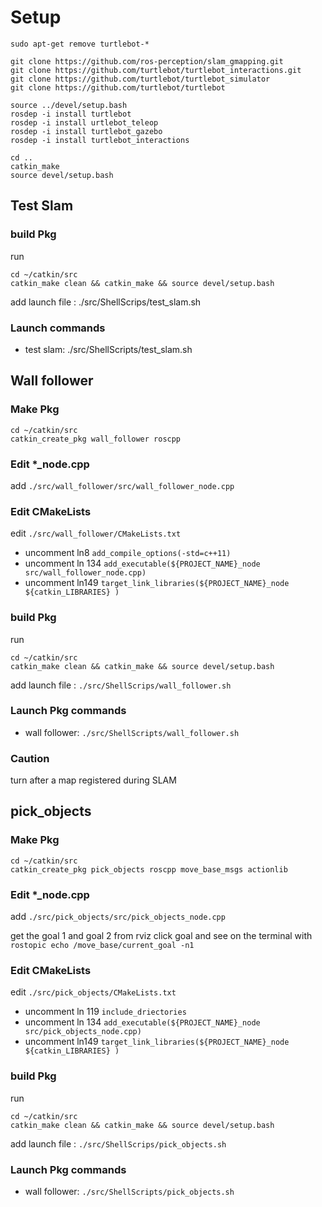 # Setup

```
sudo apt-get remove turtlebot-*

git clone https://github.com/ros-perception/slam_gmapping.git
git clone https://github.com/turtlebot/turtlebot_interactions.git
git clone https://github.com/turtlebot/turtlebot_simulator
git clone https://github.com/turtlebot/turtlebot

source ../devel/setup.bash
rosdep -i install turtlebot
rosdep -i install urtlebot_teleop
rosdep -i install turtlebot_gazebo
rosdep -i install turtlebot_interactions

cd ..
catkin_make
source devel/setup.bash
```

## Test Slam

### build Pkg
run 
```
cd ~/catkin/src
catkin_make clean && catkin_make && source devel/setup.bash

```
add launch file : ./src/ShellScrips/test_slam.sh

### Launch commands
- test slam: ./src/ShellScripts/test_slam.sh

## Wall follower

### Make Pkg
```
cd ~/catkin/src
catkin_create_pkg wall_follower roscpp
```

### Edit *_node.cpp

add `./src/wall_follower/src/wall_follower_node.cpp`


### Edit CMakeLists
edit `./src/wall_follower/CMakeLists.txt`

  * uncomment ln8 `add_compile_options(-std=c++11)`
  * uncomment ln 134 `add_executable(${PROJECT_NAME}_node src/wall_follower_node.cpp)`
  * uncomment ln149 `target_link_libraries(${PROJECT_NAME}_node  ${catkin_LIBRARIES} )`

### build Pkg
run 

```
cd ~/catkin/src
catkin_make clean && catkin_make && source devel/setup.bash

```

add launch file : `./src/ShellScrips/wall_follower.sh`

### Launch Pkg commands
- wall follower: `./src/ShellScripts/wall_follower.sh`
### Caution
turn after a map registered during SLAM

## pick_objects

### Make Pkg

```
cd ~/catkin/src
catkin_create_pkg pick_objects roscpp move_base_msgs actionlib
```

### Edit *_node.cpp

add `./src/pick_objects/src/pick_objects_node.cpp`

get the goal 1 and goal 2 from rviz click goal and see on the terminal with `rostopic echo /move_base/current_goal -n1`

### Edit CMakeLists
edit `./src/pick_objects/CMakeLists.txt`
  * uncomment ln 119 `include_driectories`
  * uncomment ln 134 `add_executable(${PROJECT_NAME}_node src/pick_objects_node.cpp)`
  * uncomment ln149 `target_link_libraries(${PROJECT_NAME}_node  ${catkin_LIBRARIES} )`

### build Pkg
run 
```
cd ~/catkin/src
catkin_make clean && catkin_make && source devel/setup.bash

```

add launch file : `./src/ShellScrips/pick_objects.sh`

### Launch Pkg commands
- wall follower: `./src/ShellScripts/pick_objects.sh`


